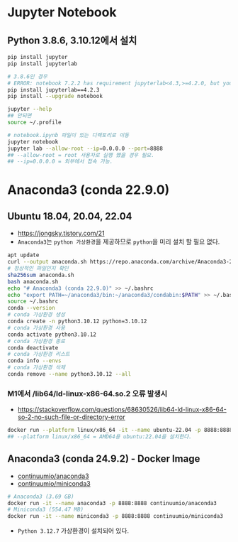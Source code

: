 # Jupyter Notebook
## Python 3.8.6, 3.10.12에서 설치
```sh
pip install jupyter
pip install jupyterlab

# 3.8.6인 경우
# ERROR: notebook 7.2.2 has requirement jupyterlab<4.3,>=4.2.0, but you'll have jupyterlab 4.3.1 which is incompatible.
pip install jupyterlab==4.2.3
pip install --upgrade notebook

jupyter --help
## 안되면
source ~/.profile

# notebook.ipynb 파일이 있는 디렉토리로 이동
jupyter notebook
jupyter lab --allow-root --ip=0.0.0.0 --port=8888
## --allow-root = root 사용자로 실행 했을 경우 필요.
## --ip=0.0.0.0 = 외부에서 접속 가능.
```

# Anaconda3 (conda 22.9.0)
## Ubuntu 18.04, 20.04, 22.04
* https://jongsky.tistory.com/21
* `Anaconda3`는 `python 가상환경`을 제공하므로 `python`을 미리 설치 할 필요 없다.
```sh
apt update
curl --output anaconda.sh https://repo.anaconda.com/archive/Anaconda3-2022.10-Linux-x86_64.sh
# 정상적인 파일인지 확인
sha256sum anaconda.sh
bash anaconda.sh
echo "# Anaconda3 (conda 22.9.0)" >> ~/.bashrc
echo "export PATH=~/anaconda3/bin:~/anaconda3/condabin:$PATH" >> ~/.bashrc
source ~/.bashrc
conda --version
# conda 가상환경 생성
conda create -n python3.10.12 python=3.10.12
# conda 가상환경 사용
conda activate python3.10.12
# conda 가상환경 종료
conda deactivate
# conda 가상환경 리스트
conda info --envs
# conda 가상환경 삭제
conda remove --name python3.10.12 --all
```

### M1에서 /lib64/ld-linux-x86-64.so.2 오류 발생시
* https://stackoverflow.com/questions/68630526/lib64-ld-linux-x86-64-so-2-no-such-file-or-directory-error
```sh
docker run --platform linux/x86_64 -it --name ubuntu-22.04 -p 8888:8888 ubuntu:22.04
## --platform linux/x86_64 = AMD64용 ubuntu:22.04을 설치한다.
```

## Anaconda3 (conda 24.9.2) - Docker Image
* [continuumio/anaconda3](https://hub.docker.com/r/continuumio/anaconda3?uuid=5e4011a2-db0d-4643-a964-29e2cc16147b%0A)
* [continuumio/miniconda3](https://hub.docker.com/r/continuumio/miniconda3?uuid=5e4011a2-db0d-4643-a964-29e2cc16147b%0A)
```sh
# Anaconda3 (3.69 GB)
docker run -it --name anaconda3 -p 8888:8888 continuumio/anaconda3
# Miniconda3 (554.47 MB)
docker run -it --name miniconda3 -p 8888:8888 continuumio/miniconda3
```
* `Python 3.12.7` 가상환경이 설치되어 있다.
